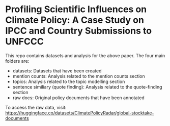 # Profiling Scientific Influences on Climate Policy: A Case Study on IPCC and Country Submissions to UNFCCC

This repo contains datasets and analysis for the above paper. The four main folders are:
- datasets: Datasets that have been created 
- mention counts: Analysis related to the mention counts section
- topics: Analysis related to the topic modelling section
- sentence similiary (quote finding): Analysis related to the quote-finding section
- raw docs: Original policy documents that have been annotated 

To access the raw data, visit: https://huggingface.co/datasets/ClimatePolicyRadar/global-stocktake-documents

